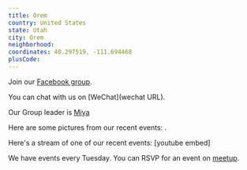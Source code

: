 ```yaml
---
title: Orem
country: United States
state: Utah
city: Orem
neighborhood: 
coordinates: 40.297519, -111.694468
plusCode:
---
```

Join our [Facebook group](https://www.facebook.com/groups/free.code.camp.orem).

You can chat with us on [WeChat](wechat URL).

Our Group leader is [Miya](freecodecamp.org/miya)

Here are some pictures from our recent events:
![]().

Here's a stream of one of our recent events:
[youtube embed]

We have events every Tuesday. You can RSVP for an event on [meetup](meetupurl).
